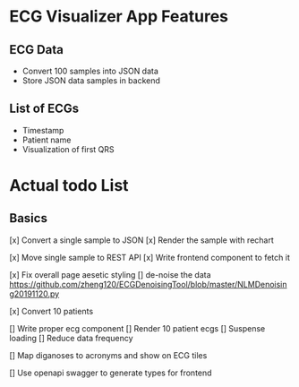 # ECG Visualizer App Features

## ECG Data

* Convert 100 samples into JSON data
* Store JSON data samples in backend

## List of ECGs
  * Timestamp
  * Patient name
  * Visualization of first QRS


# Actual todo List

## Basics

[x] Convert a single sample to JSON
[x] Render the sample with rechart

[x] Move single sample to REST API
[x] Write frontend component to fetch it

[x] Fix overall page aesetic styling
[] de-noise the data https://github.com/zheng120/ECGDenoisingTool/blob/master/NLMDenoising20191120.py

[x] Convert 10 patients

[] Write proper ecg component
[] Render 10 patient ecgs
[] Suspense loading
[] Reduce data frequency




[] Map diganoses to acronyms and show on ECG tiles

[] Use openapi swagger to generate types for frontend

